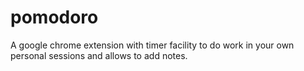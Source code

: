# pomodoro
A google chrome extension with timer facility to do work in your own personal sessions and allows to add notes.
